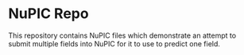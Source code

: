 NuPIC Repo
==========

This repository contains NuPIC files which demonstrate an attempt to submit multiple fields into NuPIC for it to use to predict one field.
